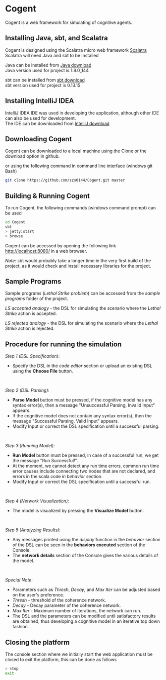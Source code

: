 # Cogent #

Cogent is a web framework for simulating of cognitive agents.

## Installing Java, sbt, and Scalatra ##
Cogent is designed using the Scalatra micro web framework [Scalatra](http://scalatra.org/) <br/>
Scalatra will need Java and sbt to be installed <br/>

Java can be installed from [Java download](http://www.oracle.com/technetwork/java/javase/downloads/jdk8-downloads-2133151.html) <br/>
Java version used for project is 1.8.0_144 <br/>

sbt can be installed from [sbt download](https://www.scala-sbt.org/download.html) <br/>
sbt version used for project is 0.13.15 <br/>

## Installing IntelliJ IDEA ##
IntelliJ IDEA IDE was used in developing the application, although other IDE can also be used for development.<br/>
The IDE can be downloaded from [IntelliJ download](https://www.jetbrains.com/idea/download/)

## Downloading Cogent ##
Cogent can be downloaded to a local machine using the Clone or the download option in github. <br/>

or using the following command in command line interface (windows git Bash)<br/>

```sh
git clone https://github.com/szs0144/Cogent.git master
```

## Building & Running Cogent ##
To run Cogent, the following commands (windows command prompt) can be used

```sh
cd Cogent
sbt
> jetty:start
> browse
```
Cogent can be accessed by opening the following link [http://localhost:8080/](http://localhost:8080/) in a web browser. <br/>

*Note*: sbt would probably take a longer time in the very first build of the project, as it would check and install necessary libraries for the project.

## Sample Programs ##
Sample programs (*Lethal Strike problem*) can be accessed from the *sample programs* folder of the project.<br/>

*LS accepted analogy* - the DSL for simulating the scenario where the *Lethal Strike* action is accepted. <br/>

*LS rejected analogy* - the DSL for simulating the scenario where the *Lethal Strike* action is rejected. <br/>

## Procedure for running the simulation ##
*Step 1 (DSL Specification)*: 
* Specify the DSL in the *code editor* section or upload an existing DSL using the **Choose File** button. <br/>

<br/>

*Step 2 (DSL Parsing)*:
* **Parse Model** button must be pressed, if the cognitive model has any syntax error(s), then a message "Unsuccessful Parsing, Invalid Input" appears.<br/>
* If the cognitive model does not contain any syntax error(s), then the message "Successful Parsing, Valid Input" appears.<br/>
* Modify Input or correct the DSL specification until a successful parsing.<br/>

<br/>

*Step 3 (Running Model)*: 
* **Run Model** button must be pressed, in case of a successful run, we get the message "Run Successful!".<br/>
* At the moment, we cannot detect any run time errors, common run time error causes include connecting two nodes that are not declared, and errors in the scala code in *behavior* section.<br/>
* Modify Input or correct the DSL specification until a successful run.<br/>

<br/>

*Step 4 (Network Visualization)*:
* The model is visualized by pressing the **Visualize Model** button.<br/>

<br/>

*Step 5 (Analyzing Results)*:
* Any messages printed using the *display* function in the *behavior* section of the DSL can be seen in the **behaviors executed** section of the Console.<br/>
* The **network details** section of the Console gives the various details of the model.<br/>

<br/>

*Special Note*:
* Parameters such as *Thresh*, *Decay*, and *Max Iter* can be adjusted based on the user's preference.<br/>
* *Thresh* - threshold of the coherence network.<br/>
* *Decay*  - Decay parameter of the coherence network.<br/>
* *Max Iter* - Maximum number of iterations, the network can run.<br/>
* The DSL and the parameters can be modified until satisfactory results are obtained, thus developing a cognitive model in an iterative top down fashion.<br/>

## Closing the platform ##
The console section where we initially start the web application must be closed to exit the platform, this can be done as follows<br/>

```sh
> stop
exit
```